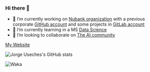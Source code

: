 ### Hi there 👋

- 🔭 I’m currently working on [Nubank organization](https://github.com/nubank) with a previous corporate [GitHub account](https://github.com/jusech5) and some projects in [GitLab account](https://gitlab.com/juusechec)
- 🌱 I’m currently learning in a MS [Data Science](https://estudios.uoc.edu/es/masters-universitarios/data-science/presentacion)
- 👯 I’m looking to collaborate on [The AI community](https://huggingface.co)

[My Website](https://juusechec.github.io/)

![Jorge Useches's GitHub stats](https://github-readme-stats.vercel.app/api?username=juusechec\&show_icons=true\&show=reviews,discussions_started,discussions_answered,prs_merged,prs_merged_percentage)

![Waka](https://wakatime.com/share/@juusechec/169aaf16-f442-4e31-ab86-c035be8ea8a7.svg)
<!-- [![image](https://user-images.githubusercontent.com/4140058/147900090-3965ae18-de1c-4200-bfbb-776bd5c5ea04.png)](https://github.com/jusech5)
 -->

<!--
**juusechec/juusechec** is a ✨ _special_ ✨ repository because its `README.md` (this file) appears on your GitHub profile.

Here are some ideas to get you started:

- 🔭 I’m currently working on ...
- 🌱 I’m currently learning ...
- 👯 I’m looking to collaborate on ...
- 🤔 I’m looking for help with ...
- 💬 Ask me about ...
- 📫 How to reach me: ...
- 😄 Pronouns: ...
- ⚡ Fun fact: ...
-->
